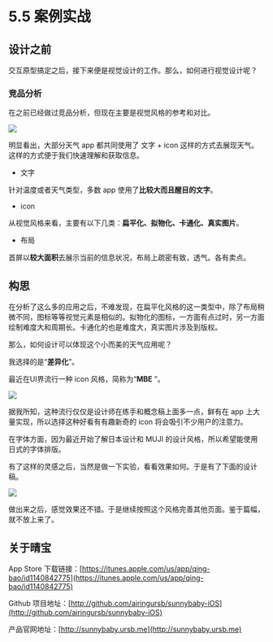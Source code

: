 # 5.5 案例实战

## 设计之前
交互原型搞定之后，接下来便是视觉设计的工作。那么，如何进行视觉设计呢？

### 竞品分析

在之前已经做过竞品分析，但现在主要是视觉风格的参考和对比。

![](http://7xrl9z.com1.z0.glb.clouddn.com/fenxi.png)

明显看出，大部分天气 app 都共同使用了 文字 + icon 这样的方式去展现天气。这样的方式便于我们快速理解和获取信息。

* 文字

针对温度或者天气类型，多数 app 使用了**比较大而且醒目的文字**。

* icon

从视觉风格来看，主要有以下几类：**扁平化、拟物化、卡通化、真实图片**。

* 布局

首屏以**较大面积**去展示当前的信息状况，布局上疏密有致，透气。各有卖点。

## 构思

在分析了这么多的应用之后，不难发现，在扁平化风格的这一类型中，除了布局稍微不同，图标等等视觉元素是相似的。拟物化的图标，一方面有点过时，另一方面绘制难度大和周期长。卡通化的也是难度大，真实图片涉及到版权。

那么，如何设计可以体现这个小而美的天气应用呢？

我选择的是“**差异化**”。

最近在UI界流行一种 icon 风格，简称为“**MBE** ”。

![](http://7xrl9z.com1.z0.glb.clouddn.com/MBE.png)

据我所知，这种流行仅仅是设计师在练手和概念稿上面多一点，鲜有在 app 上大量实现，所以选择这种好看有有趣新奇的 icon 将会吸引不少用户的注意力。

在字体方面，因为最近开始了解日本设计和 MUJI 的设计风格，所以希望能使用日式的字体排版。

有了这样的灵感之后，当然是做一下实验，看看效果如何。于是有了下面的设计稿。

![](http://7xrl9z.com1.z0.glb.clouddn.com/shiyangao.png)

做出来之后，感觉效果还不错。于是继续按照这个风格完善其他页面。鉴于篇幅，就不放上来了。

## 关于晴宝

App Store 下载链接：[https://itunes.apple.com/us/app/qing-bao/id1140842775](https://itunes.apple.com/us/app/qing-bao/id1140842775)

Github 项目地址：[http://github.com/airingursb/sunnybaby-iOS](http://github.com/airingursb/sunnybaby-iOS)

产品官网地址：[http://sunnybaby.ursb.me](http://sunnybaby.ursb.me)
